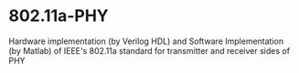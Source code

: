 # 802.11a-PHY
Hardware implementation (by Verilog HDL) and Software Implementation (by Matlab) of IEEE's 802.11a standard for transmitter and receiver sides of PHY
